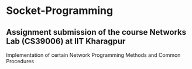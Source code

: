 # Socket-Programming

## Assignment submission of the course Networks Lab (CS39006) at IIT Kharagpur

Implementation of certain Network Programming Methods and Common Procedures
